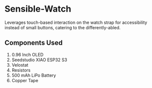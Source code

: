 # Sensible-Watch
Leverages touch-based interaction on the watch strap for accessibility instead of small buttons, catering to the differently-abled.

## Components Used
1. 0.96 Inch OLED
2. Seedstudio XIAO ESP32 S3
3. Velostat
4. Resistors
5. 500 mAh LiPo Battery
6. Copper Tape
